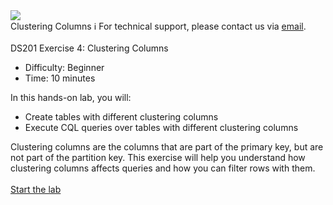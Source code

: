 <!-- TOP -->
<div class="top">
  <img class="scenario-academy-logo" src="https://datastax-academy.github.io/katapod-shared-assets/images/ds-academy-2023.svg" />
  <div class="scenario-title-section">
    <span class="scenario-title">Clustering Columns</span>
    <span class="scenario-subtitle">ℹ️ For technical support, please contact us via <a href="mailto:academy@datastax.com">email</a>.</span>
  </div>
</div>

<!-- CONTENT -->
<main>
    <br/>
    <div class="container px-4 py-2">
     <div class="row g-4 py-2 row-cols-1 row-cols-lg-1">
      <div class="feature col div-choice">
            <div class="scenario-description">DS201 Exercise 4: Clustering Columns</div>
            <ul>
              <li><span class="scenario-description-attribute">Difficulty</span>: Beginner</li>
              <li><span class="scenario-description-attribute">Time</span>: 10 minutes</li>
            </ul>
            <div class="scenario-objectives">In this hands-on lab, you will:</div>
            <ul>
              <li><span class="scenario-objective">Create tables with different clustering columns</span></li>
              <li><span class="scenario-objective">Execute CQL queries over tables with different clustering columns</span></li>
            </ul>
            <div>
            Clustering columns are the columns that are part of the primary key, but are not part of the partition key. This exercise will help you understand how clustering columns affects queries and how you can filter rows with them.
            </div>
            <br>
            <a href='command:katapod.loadPage?[{"step":"step1"}]' class="btn btn-primary btn-cassandra">
              Start the lab
            </a>
      </div>
     </div>
    </div>
</main>
